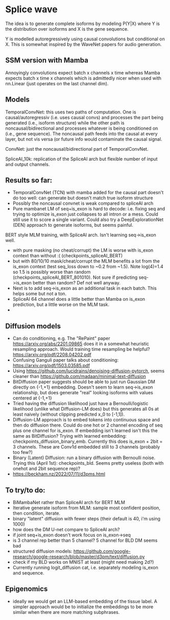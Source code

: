 # Splice wave

The idea is to generate complete isoforms by modeling P(Y|X) where Y is the distribution over isoforms and X is the gene sequence. 

Y is modelled autoregressively using causal convolutions but conditional on X. This is somewhat inspired by the WaveNet papers for audio generation. 

## SSM version with Mamba

Annoyingly convolutions expect
batch x channels x time
whereas Mamba expects
batch x time x channels
which is admittedly nicer when used with nn.Linear (just operates on the last channel dim). 

## Models
TemporalConvNet: this uses two paths of computation. One is causal/autoregressiv (i.e. uses causal convs) and processes the part being generated (i.e., isoform structure) while the other path is noncausal/bidirectional and processes whatever is being conditioned on (i.e., gene sequence). The noncausal path feeds into the causal at every layer, but not vis versa (or future info would contaminate the causal signal. 

ConvNet: just the noncausal/bidirectional part of TemporalConvNet. 

SpliceAI_10k: replication of the SpliceAI arch but flexible number of input and output channels. 

## Results so far: 
 - TemporalConvNet (TCN) with mamba added for the causal part doesn't do too well: can generate but doesn't match true isoform structure
 - Possibly the noncausal convnet is weak compared to spliceAI arch
 - Pure mambanet LM of seq+is_exon is hard to decode: i.e. fixing seq and trying to optimize is_exon just collapses to all intron or a mess. Could still use it to score a single variant. Could also try a DeepExplorationNet (DEN) approach to generate isoforms, but seems painful. 

BERT style MLM training, with SpliceAI arch. Isn't learning seq->is_exon well. 
 - with pure masking (no cheat/corrupt) the LM is worse with is_exon context than without :( (checkpoints_spliceAI_BERT)
 - but with 80/10/10 mask/cheat/corrupt the MLM benefits a lot from the is_exon context (test seq_loss down to ~0.2 from ~1.5). Note log(4)=1.4 so 1.5 is possibly worse than random (checkpoints_spliceAI_BERT_801010). Not sure if predicting seq->is_exon better than random? Def not well anyway.
 - Next is to add seq->is_exon as an additional task in each batch. This helps some but not a ton. 
 - SpliceAI 64 channel does a little better than Mamba on is_exon prediction, but a little worse on the MLM task.
 - 

## Diffusion models
 - Can do conditioning, e.g. The "RePaint" paper https://arxiv.org/abs/2201.09865 does it in a somewhat heuristic resampling approach. Would training time resampling be helpful? https://arxiv.org/pdf/2208.04202.pdf
 - Confusing Ganguli paper talks about conditioning: https://arxiv.org/pdf/1503.03585.pdf
 - Using https://github.com/lucidrains/denoising-diffusion-pytorch, seems cleaner than https://github.com/madaan/minimal-text-diffusion
 - BitDiffusion paper suggests should be able to just run Gaussian DM directly on {-1,+1} embedding. Doesn't seem to learn seq->is_exon relationship, but does generate "real" looking isoforms with values centered at {-1,+1}
 - Tried having the diffusion likelihood just have a Bernoulli/logistic likelihood (unlike what Diffusion-LM does) but this generates all 0s at least naively (without clipping predicted x_0 to [-1,1]). 
 - Diffusion-LM approach is to embed tokens into continuous space and then do diffusion there. Could do one hot or 2 channel encoding of seq plus one channel for is_exon. If embedding isn't learned isn't this the same as BitDiffusion? Trying with learned embedding: checkpoints_diffusion_binary_emb. Currently this does is_exon + 2bit = 3 channels. These are Conv1d embedded still to 3 channels (probably too few?) 
 - Binary (Latent) Diffusion: run a binary diffusion with Bernoulli noise. Trying this (April 1st): checkpoints_bld. Seems pretty useless (both with onehot and 2bit sequence rep)? 
 - https://beckham.nz/2022/07/11/d3pms.html

## To try/to do: 
 - BiMambaNet rather than SpliceAI arch for BERT MLM
 - Iterative generate isoform from MLM: sample most confident position, then condition, iterate. 
 - binary "latent" diffusion with fewer steps (their default is 40, i'm using 1000)
 - how does the DM U-net compare to SpliceAI arch?
 - if joint seq+is_exon doesn't work focus on is_exon->seq
 - is 3 channel rep better than 5 channel? 5 channel for BLD DM seems bad
 - structured diffusion models: https://github.com/google-research/google-research/blob/master/d3pm/text/diffusion.py
 - check if my BLD works on MNIST at least (might need making 2d?)
 - Currently running logit_diffusion cat, i.e. separately modeling is_exon and sequence. 

## Epigenomics

 - ideally we would get an LLM-based embedding of the tissue label. A simpler approach would be to initialize the embeddings to be more similar when there are more matching subphrases. 